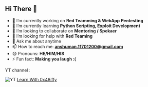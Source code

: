 

<!--
**0x48iffy/0x48iffy** is a ✨ _special_ ✨ repository because its `README.md` (this file) appears on your GitHub profile.

Here are some ideas to get you started:
-->
## Hi There :wave:

- 🔭 I’m currently working on **Red Teamming & WebApp Pentesting**
- 🌱 I’m currently learning **Python Scripting, Exploit Development**
- 👯 I’m looking to collaborate on **Mentoring / Spekaer**
- 🤔 I’m looking for help with **Red Teaming**
- 💬 Ask me about anytime
- 📫 How to reach me: **anshuman.11701200@gmail.com**
- 😄 Pronouns: **HE/HIM/HIS**
- ⚡ Fun fact: **Making you laugh :(**

YT channel :

![YT](https://raw.githubusercontent.com/0x48iffy/ethicalhackingcourse/master/android-icon-48x48.png) [Learn With 0x48iffy](https://www.youtube.com/channel/UCrhiDu1hD5-_osh_r4FX8EQ)
